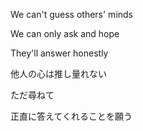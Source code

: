 We can't guess others' minds

We can only ask and hope

They'll answer honestly


他人の心は推し量れない

ただ尋ねて

正直に答えてくれることを願う